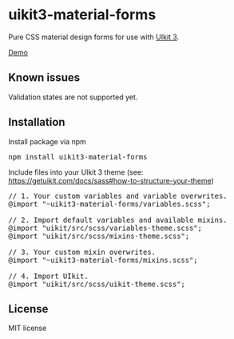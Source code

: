 # uikit3-material-forms

Pure CSS material design forms for use with [UIkit 3](http://twitter.com/#!/dominictarr).  
  
[Demo](https://maxia.github.io/uikit3-material-forms/test/index.html)

## Known issues
Validation states are not supported yet.


## Installation
Install package via npm

<pre>
npm install uikit3-material-forms
</pre>

Include files into your UIkit 3 theme (see: https://getuikit.com/docs/sass#how-to-structure-your-theme)

<pre>
// 1. Your custom variables and variable overwrites.
@import "~uikit3-material-forms/variables.scss";
 
// 2. Import default variables and available mixins.
@import "uikit/src/scss/variables-theme.scss";
@import "uikit/src/scss/mixins-theme.scss";
 
// 3. Your custom mixin overwrites.
@import "~uikit3-material-forms/mixins.scss";
 
// 4. Import UIkit.
@import "uikit/src/scss/uikit-theme.scss";
</pre>

## License

MIT license